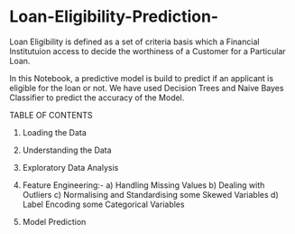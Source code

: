# Loan-Eligibility-Prediction- 
Loan Eligibility is defined as a set of criteria basis which a Financial Institutuion access to decide the worthiness of a Customer for a Particular Loan.

In this Notebook, a predictive model is build to predict if an applicant is eligible for the loan or not. We have used Decision Trees and Naive Bayes Classifier to predict the accuracy of the Model.

TABLE OF CONTENTS
1) Loading the Data
2) Understanding the Data
3) Exploratory Data Analysis
4) Feature Engineering:-
                        a) Handling Missing Values
                        b) Dealing with Outliers
                        c) Normalising and Standardising some Skewed Variables
                        d) Label Encoding some Categorical Variables
                    
5) Model Prediction
         
